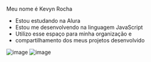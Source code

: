 Meu nome é Kevyn Rocha
- Estou estudando na Alura
- Estou me desenvolvendo na linguagem JavaScript
- Utilizo esse espaço para minha organização e
- compartilhamento dos meus projetos desenvolvido

![image](https://media1.tenor.com/m/NjZL-9K4CJgAAAAC/kevin-bueno-kevin.gif)    ![image](https://media1.tenor.com/m/9IwIqkB1ZSAAAAAC/oklm-aucalme.gif)

